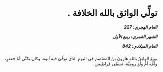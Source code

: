 <h1 dir="rtl">تولِّي الواثق بالله الخلافة .</h1>

<h5 dir="rtl">العام الهجري:  227

الشهر القمري: ربيع الأول

العام الميلادي: 842</h5>

<p dir="rtl">بويِعَ الواثِقُ باللهِ هارونُ بنُ المعتَصِم في اليومِ الذي توفِّيَ فيه أبوه، وكان يكنَّى أبا جعفرٍ، وأمُّه أمُّ ولَدٍ روميَّة، تسمَّى قراطيس.</p></br>
